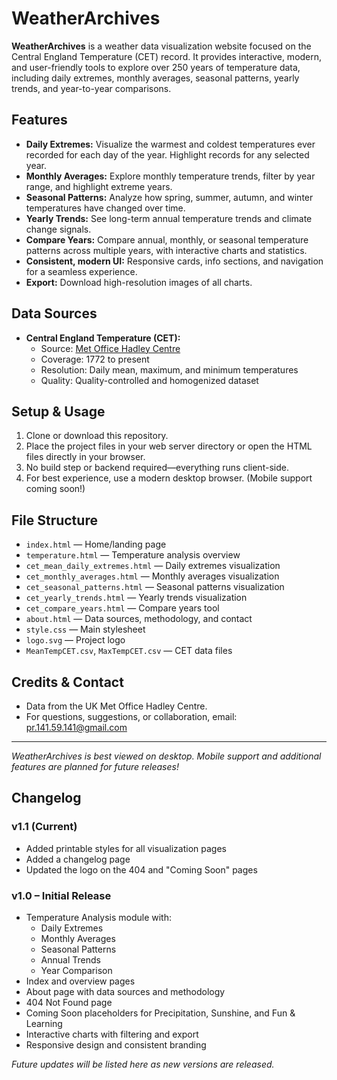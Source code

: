 # WeatherArchives

**WeatherArchives** is a weather data visualization website focused on the Central England Temperature (CET) record. It provides interactive, modern, and user-friendly tools to explore over 250 years of temperature data, including daily extremes, monthly averages, seasonal patterns, yearly trends, and year-to-year comparisons.

## Features
- **Daily Extremes:** Visualize the warmest and coldest temperatures ever recorded for each day of the year. Highlight records for any selected year.
- **Monthly Averages:** Explore monthly temperature trends, filter by year range, and highlight extreme years.
- **Seasonal Patterns:** Analyze how spring, summer, autumn, and winter temperatures have changed over time.
- **Yearly Trends:** See long-term annual temperature trends and climate change signals.
- **Compare Years:** Compare annual, monthly, or seasonal temperature patterns across multiple years, with interactive charts and statistics.
- **Consistent, modern UI:** Responsive cards, info sections, and navigation for a seamless experience.
- **Export:** Download high-resolution images of all charts.

## Data Sources
- **Central England Temperature (CET):**
  - Source: [Met Office Hadley Centre](https://www.metoffice.gov.uk/hadobs/hadcet/)
  - Coverage: 1772 to present
  - Resolution: Daily mean, maximum, and minimum temperatures
  - Quality: Quality-controlled and homogenized dataset

## Setup & Usage
1. Clone or download this repository.
2. Place the project files in your web server directory or open the HTML files directly in your browser.
3. No build step or backend required—everything runs client-side.
4. For best experience, use a modern desktop browser. (Mobile support coming soon!)

## File Structure
- `index.html` — Home/landing page
- `temperature.html` — Temperature analysis overview
- `cet_mean_daily_extremes.html` — Daily extremes visualization
- `cet_monthly_averages.html` — Monthly averages visualization
- `cet_seasonal_patterns.html` — Seasonal patterns visualization
- `cet_yearly_trends.html` — Yearly trends visualization
- `cet_compare_years.html` — Compare years tool
- `about.html` — Data sources, methodology, and contact
- `style.css` — Main stylesheet
- `logo.svg` — Project logo
- `MeanTempCET.csv`, `MaxTempCET.csv` — CET data files

## Credits & Contact
- Data from the UK Met Office Hadley Centre.
- For questions, suggestions, or collaboration, email: pr.141.59.141@gmail.com

---

*WeatherArchives is best viewed on desktop. Mobile support and additional features are planned for future releases!*

## Changelog

### v1.1 (Current)
- Added printable styles for all visualization pages
- Added a changelog page
- Updated the logo on the 404 and "Coming Soon" pages

### v1.0 – Initial Release
- Temperature Analysis module with:
  - Daily Extremes
  - Monthly Averages
  - Seasonal Patterns
  - Annual Trends
  - Year Comparison
- Index and overview pages
- About page with data sources and methodology
- 404 Not Found page
- Coming Soon placeholders for Precipitation, Sunshine, and Fun & Learning
- Interactive charts with filtering and export
- Responsive design and consistent branding

_Future updates will be listed here as new versions are released._ 